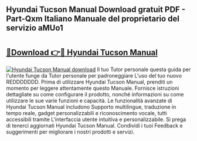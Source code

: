 ## Hyundai Tucson Manual Download gratuit PDF - Part-Qxm Italiano Manuale del proprietario del servizio aMUo1

# <h2><a href="http://dfev04b.blite.top/?on=Hyundai+Tucson+Manual">🔗Download 👉🔴 Hyundai Tucson Manual</a></h2>

[![Hyundai Tucson Manual download](https://i.imgur.com/lujVjoI.png)](http://dfev04b.blite.top/?on=Hyundai+Tucson+Manual)
Il tuo Tutor personale questa guida per l'utente funge da Tutor personale per padroneggiare L'uso del tuo nuovo REDDDDDDD. Prima di utilizzare Hyundai Tucson Manual, prenditi un momento per leggere attentamente questo Manuale. Fornisce istruzioni dettagliate su come configurare il prodotto, nonché informazioni su come utilizzare le sue varie funzioni e capacità. Le funzionalità avanzate di Hyundai Tucson Manual includono Supporto multilingue, traduzione in tempo reale, gadget personalizzabili e riconoscimento vocale, tutti accessibili tramite L'interfaccia utente intuitiva e personalizzabile. Si prega di tenerci aggiornati Hyundai Tucson Manual. Condividi i tuoi Feedback e suggerimenti per migliorare i nostri prodotti e servizi.
